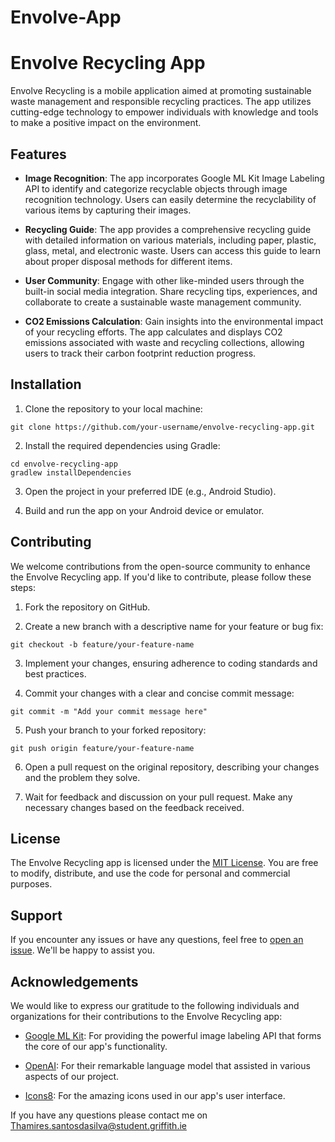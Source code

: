 # Envolve-App

# Envolve Recycling App

Envolve Recycling is a mobile application aimed at promoting sustainable waste management and responsible recycling practices. The app utilizes cutting-edge technology to empower individuals with knowledge and tools to make a positive impact on the environment.

## Features

- **Image Recognition**: The app incorporates Google ML Kit Image Labeling API to identify and categorize recyclable objects through image recognition technology. Users can easily determine the recyclability of various items by capturing their images.

- **Recycling Guide**: The app provides a comprehensive recycling guide with detailed information on various materials, including paper, plastic, glass, metal, and electronic waste. Users can access this guide to learn about proper disposal methods for different items.

- **User Community**: Engage with other like-minded users through the built-in social media integration. Share recycling tips, experiences, and collaborate to create a sustainable waste management community.

- **CO2 Emissions Calculation**: Gain insights into the environmental impact of your recycling efforts. The app calculates and displays CO2 emissions associated with waste and recycling collections, allowing users to track their carbon footprint reduction progress.

## Installation

1. Clone the repository to your local machine:

```
git clone https://github.com/your-username/envolve-recycling-app.git
```

2. Install the required dependencies using Gradle:

```
cd envolve-recycling-app
gradlew installDependencies
```

3. Open the project in your preferred IDE (e.g., Android Studio).

4. Build and run the app on your Android device or emulator.

## Contributing

We welcome contributions from the open-source community to enhance the Envolve Recycling app. If you'd like to contribute, please follow these steps:

1. Fork the repository on GitHub.

2. Create a new branch with a descriptive name for your feature or bug fix:

```
git checkout -b feature/your-feature-name
```

3. Implement your changes, ensuring adherence to coding standards and best practices.

4. Commit your changes with a clear and concise commit message:

```
git commit -m "Add your commit message here"
```

5. Push your branch to your forked repository:

```
git push origin feature/your-feature-name
```

6. Open a pull request on the original repository, describing your changes and the problem they solve.

7. Wait for feedback and discussion on your pull request. Make any necessary changes based on the feedback received.

## License

The Envolve Recycling app is licensed under the [MIT License](LICENSE). You are free to modify, distribute, and use the code for personal and commercial purposes.

## Support

If you encounter any issues or have any questions, feel free to [open an issue](https://github.com/your-username/envolve-recycling-app/issues). We'll be happy to assist you.

## Acknowledgements

We would like to express our gratitude to the following individuals and organizations for their contributions to the Envolve Recycling app:

- [Google ML Kit](https://developers.google.com/ml-kit): For providing the powerful image labeling API that forms the core of our app's functionality.

- [OpenAI](https://openai.com/): For their remarkable language model that assisted in various aspects of our project.

- [Icons8](https://icons8.com/): For the amazing icons used in our app's user interface.

If you have any questions please contact me on Thamires.santosdasilva@student.griffith.ie
